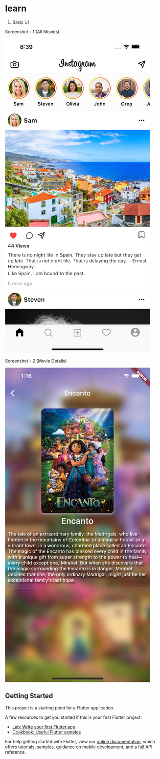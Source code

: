 # learn

1. Basic UI

Screenshot - 1 (All Movies)

![Alt text](screenshots/img1.png?raw=true "screenshot 1")


Screenshot - 2 (Movie Details)

![Alt text](screenshots/img2.png?raw=true "screenshot 2")


## Getting Started

This project is a starting point for a Flutter application.

A few resources to get you started if this is your first Flutter project:

- [Lab: Write your first Flutter app](https://flutter.dev/docs/get-started/codelab)
- [Cookbook: Useful Flutter samples](https://flutter.dev/docs/cookbook)

For help getting started with Flutter, view our
[online documentation](https://flutter.dev/docs), which offers tutorials,
samples, guidance on mobile development, and a full API reference.
